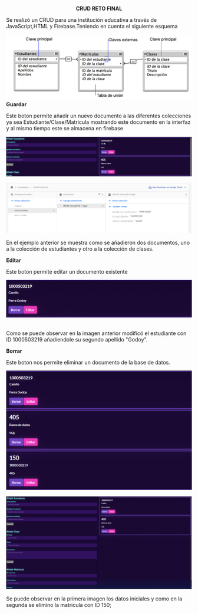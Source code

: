 <p style="text-align: center;"><strong>CRUD RETO FINAL</strong></p>
<p style="text-align: left;">Se realizó un CRUD para una institución educativa a través de JavaScript,HTML y Firebase.Teniendo en cuenta el siguiente esquema </p>
<p style="text-align: left;"><img src="https://github.com/Andresparra0811/Reto_Final/blob/7867db95bb88498bb7ad0dc9f5d61e4689974c87/Imagenes_proyecto/modelo.png"

<p style="text-align: left;"><strong>Guardar</strong></p>
<p style="text-align: left;">Este boton permite añadir un nuevo documento a las diferentes colecciones ya sea Estudiante/Clase/Matricula mostrando este documento en la interfaz y al mismo tiempo este se almacena en firebase</p>
<p style="text-align: left;"><img src="https://github.com/Andresparra0811/Reto_Final/blob/7867db95bb88498bb7ad0dc9f5d61e4689974c87/Imagenes_proyecto/Guardar.png" ></p>
<p style="text-align: left;"><img src="https://github.com/Andresparra0811/Reto_Final/blob/78066b9d688cf32216d0683aebecdbb457fa0f00/Imagenes_proyecto/Firebase.png" ></p>
<p style="text-align: left;">En el ejemplo anterior se muestra como se añadieron dos documentos, uno a la colección de estudiantes y otro a la colección de clases.</p>
<p style="text-align: left;"><strong>Editar</strong></p>
<p style="text-align: left;">Este boton permite editar un documento existente</p>
<p style="text-align: left;"><img src="https://github.com/Andresparra0811/Reto_Final/blob/78066b9d688cf32216d0683aebecdbb457fa0f00/Imagenes_proyecto/Dato_Actualizado.png"><strong>&nbsp;</strong></p>
<p style="text-align: left;">Como se puede observar en la imagen anterior modificó el estudiante con ID 1000503219 añadiendole su segundo apellido "Godoy".</p>
<p style="text-align: left;"><strong>Borrar</strong></p>
<p style="text-align: left;">Este boton nos permite eliminar un documento de la base de datos.</p>
<p style="text-align: left;"><img src="https://github.com/Andresparra0811/Reto_Final/blob/78066b9d688cf32216d0683aebecdbb457fa0f00/Imagenes_proyecto/Datos.png" ></p>
<p style="text-align: left;"><img src="https://github.com/Andresparra0811/Reto_Final/blob/78066b9d688cf32216d0683aebecdbb457fa0f00/Imagenes_proyecto/Eliminar_matricula.png" ></p>
<p style="text-align: left;">Se puede observar en la primera imagen los datos iniciales y como en la segunda se elimino la matricula con ID 150;</p>
